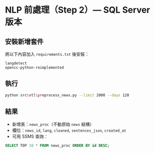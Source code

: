 # NLP 前處理（Step 2）— SQL Server 版本

## 安裝新增套件
將以下內容加入 `requirements.txt` 後安裝：
```
langdetect
opencc-python-reimplemented
```

## 執行
```bash
python src\etl\preprocess_news.py --limit 2000 --days 120
```

## 結果
- 新增表：`news_proc`（不動原始 `news` 結構）
- 欄位：`news_id`, `lang`, `cleaned`, `sentences_json`, `created_at`
- 可用 SSMS 查詢：
```sql
SELECT TOP 10 * FROM news_proc ORDER BY id DESC;
```
